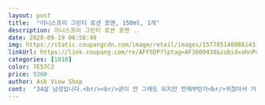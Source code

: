 ```yaml
---
layout: post 
title:  "이니스프리 그린티 로션 포맨, 150ml, 1개" 
description: 이니스프리 그린티 로션 포맨 ..
date: 2020-09-19 06:58:49 
img: https://static.coupangcdn.com/image/retail/images/157785148088143-44710122-82f9-4a59-98b1-ac2270401b62.jpg 
linkUrl: https://link.coupang.com/re/AFFSDP?lptag=AF3600438&subid=ahnPublicAsk&pageKey=270823343&itemId=850823981&vendorItemId=5161763474&traceid=V0-113-311ca36eef67cb23 
categories: [1010] 
color: 7E57C2 
price: 9360 
author: Ask View Shop 
cont:  "34살 남성입니다.<br/><br/>굳이 안 그래도 되지만 언제부턴가<br/>귀찮아서 거르고 자버리는 날에는 다음날 확실히 피부가 푸석푸석한게 느껴지더라구요.<br/><br/>그 당시 유행하던 꽇을 든 남자 차승원이 선전하던? 거랑 미샤, 더 페이스 샵 등등<br/>그 뒤로는 계속 이 제품만 쓰고 있어요.<br/><br/>그래도 어릴때는 정말 며칠 세수 안하고 자고? 그래도 피부가 말랑 말랑 아기 피부였는데... <br/><br/>그래서 계속 계속 재주문해서 쓰고 있는것이기두 하구요.<br/><br/>근데 제 기준 얘만큼 무난하고 깔끔한 로션이 없었어요.<br/><br/>기억조차 나질 않네요.<br/><br/>나이를 한해 한해 먹어갈수록 정말 관리 해주지 않으면 예전 같지가 않네요 ㅋㅋㅋ<br/>남편이 괜찮대요<br/>냄새도 은은하고 바르고 난 뒤 거슬리는 거 없이 딱 깔끔하고 좋은거 같아요.<br/><br/>녹차성분이 들어간 이 그린티 로션 포맨만큼 무난하게 써 본 제품은 없던 것 같아요.<br/><br/>다음날 아침 일어나자마자 피붓결 좋은 거 보고 괜히 뿌듯한 느낌?<br/>더 써봐야겠지만(처음엔 좋다고 하고, 나중에 별로라고 말하는 경우가 잦음)<br/>더 좋은 것 같아요.<br/><br/>만족하며 잘 쓰고 있습니다.<br/><br/>매번 할때마다 너무 귀찮은데 그래도 스킨로션크림 꼭꼭 잘 챙겨 발라주면<br/>사춘기때 여드름을 심하게 겪어서 아직 얼굴에 여드름 흉터 자국이 많아요.<br/><br/>세안을 하고 나면 꼭 스킨 <br/> - 로션 <br/> - 보습 크림을 발라주고 때때로 마스크 팩도 해주곤 하는데<br/>알뜰하신분들은 이런부분들도 꼭꼭 챙기시길 바래요 ^^<br/>약간 지성 피부 이구요.<br/><br/>예전부터 너무 오랫동안 이 제품을 써 와서 대체 언제부터 이니스프리의 스킨 로션을 써 왔는지<br/>예전엔 올리브 리얼 로션 포맨 썻었는데<br/>요즘 남여 할 거 없이 피부에 바르는 제품들에 이것저것 관심도 많고 유난들이라<br/>원래는 내용물 안이 보이지 않는 불투명 용기였는데... <br/> 이제는 안에 얼마나 남아있는지 확인 할 수가 있어서<br/>이것 저것 다 써봤지만<br/>이니스프리 그린티 라인 제품들의 병 디자인도 해가 바뀔때마다 조금씩 바뀌네요.<br/><br/>이니스프리 매장에서 그린티 제품 한번 써보고는 이게 더 좋은거 같아서<br/>이니스프리는 공병을 매장에 갖다 주면 500점 포인트를 주는 에코 이벤트를 상시 하고 있으니<br/>일단 지금은 괜찮은가 봅니다.<br/><br/>제가 특별히 남들보다 더 신경쓰는 정도는 아니라고 생각하지만<br/>중딩때까지는 얼굴에 뭐 바르는거 전혀 모르고 살다가 고등학교 입학하면서 부터 관심이 생겨서<br/>지복합성? (이마는 기름지고, 볼은 건조함)<br/>한번 사서 써보고<br/>화장품 같은거 잘 모르고 그냥 20대때부터 우연히 썻던 제품 계속 쓰고 있어요.<br/><br/>" 
---
```

